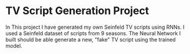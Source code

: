 # TV Script Generation Project 

In This project
I have generated my own Seinfeld TV scripts using RNNs. I used a Seinfeld dataset of scripts from 9 seasons. The Neural Network I built should be able generate a new, "fake" TV script using the trained model. 
